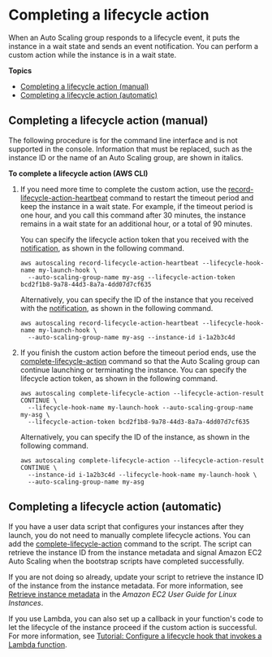 # Completing a lifecycle action<a name="completing-lifecycle-hooks"></a>

When an Auto Scaling group responds to a lifecycle event, it puts the instance in a wait state and sends an event notification\. You can perform a custom action while the instance is in a wait state\.

**Topics**
+ [Completing a lifecycle action \(manual\)](#completing-lifecycle-hooks-aws-cli)
+ [Completing a lifecycle action \(automatic\)](#completing-lifecycle-hooks-automatic)

## Completing a lifecycle action \(manual\)<a name="completing-lifecycle-hooks-aws-cli"></a>

The following procedure is for the command line interface and is not supported in the console\. Information that must be replaced, such as the instance ID or the name of an Auto Scaling group, are shown in italics\. 

**To complete a lifecycle action \(AWS CLI\)**

1. If you need more time to complete the custom action, use the [record\-lifecycle\-action\-heartbeat](https://docs.aws.amazon.com/cli/latest/reference/autoscaling/record-lifecycle-action-heartbeat.html) command to restart the timeout period and keep the instance in a wait state\. For example, if the timeout period is one hour, and you call this command after 30 minutes, the instance remains in a wait state for an additional hour, or a total of 90 minutes\. 

   You can specify the lifecycle action token that you received with the [notification](prepare-for-lifecycle-notifications.md#notification-message-example), as shown in the following command\.

   ```
   aws autoscaling record-lifecycle-action-heartbeat --lifecycle-hook-name my-launch-hook \
     --auto-scaling-group-name my-asg --lifecycle-action-token bcd2f1b8-9a78-44d3-8a7a-4dd07d7cf635
   ```

   Alternatively, you can specify the ID of the instance that you received with the [notification](prepare-for-lifecycle-notifications.md#notification-message-example), as shown in the following command\.

   ```
   aws autoscaling record-lifecycle-action-heartbeat --lifecycle-hook-name my-launch-hook \
     --auto-scaling-group-name my-asg --instance-id i-1a2b3c4d
   ```

1. If you finish the custom action before the timeout period ends, use the [complete\-lifecycle\-action](https://docs.aws.amazon.com/cli/latest/reference/autoscaling/complete-lifecycle-action.html) command so that the Auto Scaling group can continue launching or terminating the instance\. You can specify the lifecycle action token, as shown in the following command\.

   ```
   aws autoscaling complete-lifecycle-action --lifecycle-action-result CONTINUE \
     --lifecycle-hook-name my-launch-hook --auto-scaling-group-name my-asg \
     --lifecycle-action-token bcd2f1b8-9a78-44d3-8a7a-4dd07d7cf635
   ```

   Alternatively, you can specify the ID of the instance, as shown in the following command\.

   ```
   aws autoscaling complete-lifecycle-action --lifecycle-action-result CONTINUE \
     --instance-id i-1a2b3c4d --lifecycle-hook-name my-launch-hook \
     --auto-scaling-group-name my-asg
   ```

## Completing a lifecycle action \(automatic\)<a name="completing-lifecycle-hooks-automatic"></a>

If you have a user data script that configures your instances after they launch, you do not need to manually complete lifecycle actions\. You can add the [complete\-lifecycle\-action](https://docs.aws.amazon.com/cli/latest/reference/autoscaling/complete-lifecycle-action.html) command to the script\. The script can retrieve the instance ID from the instance metadata and signal Amazon EC2 Auto Scaling when the bootstrap scripts have completed successfully\. 

If you are not doing so already, update your script to retrieve the instance ID of the instance from the instance metadata\. For more information, see [Retrieve instance metadata](https://docs.aws.amazon.com/AWSEC2/latest/UserGuide/instancedata-data-retrieval.html) in the *Amazon EC2 User Guide for Linux Instances*\.

If you use Lambda, you can also set up a callback in your function's code to let the lifecycle of the instance proceed if the custom action is successful\. For more information, see [Tutorial: Configure a lifecycle hook that invokes a Lambda function](tutorial-lifecycle-hook-lambda.md)\.
